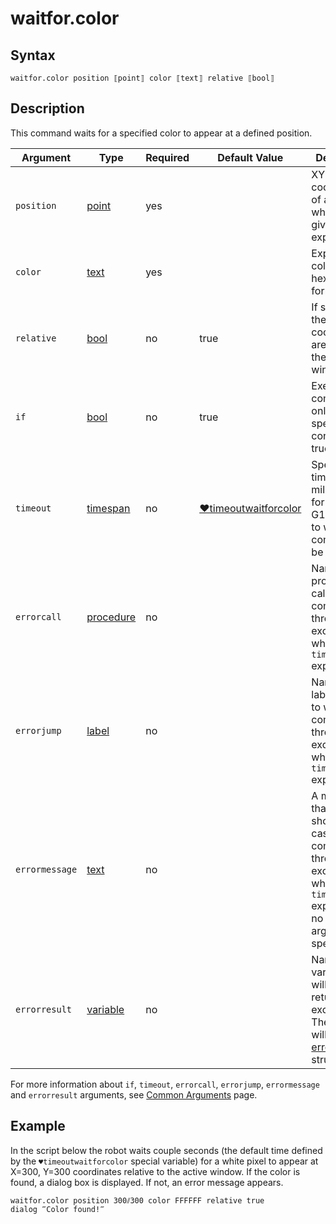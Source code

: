 # waitfor.color

## Syntax

```G1ANT
waitfor.color position ⟦point⟧ color ⟦text⟧ relative ⟦bool⟧
```

## Description

This command waits for a specified color to appear at a defined position.

| Argument | Type | Required | Default Value | Description |
| -------- | ---- | -------- | ------------- | ----------- |
|`position`| [point](https://manual.g1ant.com/link/G1ANT.Language/G1ANT.Language/Structures/PointStructure.md) | yes |  |XY coordinates of a pixel where a given color is expected|
|`color`| [text](https://manual.g1ant.com/link/G1ANT.Language/G1ANT.Language/Structures/TextStructure.md) | yes |  | Expected color value in hex RRGGBB format |
|`relative`| [bool](https://manual.g1ant.com/link/G1ANT.Language/G1ANT.Language/Structures/BooleanStructure.md) | no | true | If set to `true`, the coordinates are relative to the active window |
| `if`           | [bool](https://manual.g1ant.com/link/G1ANT.Language/G1ANT.Language/Structures/BooleanStructure.md) | no       | true                                                        | Executes the command only if a specified condition is true   |
| `timeout`      | [timespan](https://manual.g1ant.com/link/G1ANT.Language/G1ANT.Language/Structures/TimeSpanStructure.md) | no       | [♥timeoutwaitforcolor](https://manual.g1ant.com/link/G1ANT.Addon.Core/G1ANT.Addon.Core/Variables/TimeoutWaitForColorVariable.md) | Specifies time in milliseconds for G1ANT.Robot to wait for the command to be executed |
| `errorcall`    | [procedure](https://manual.g1ant.com/link/G1ANT.Language/G1ANT.Language/Structures/ProcedureStructure.md) | no       |                                                             | Name of a procedure to call when the command throws an exception or when a given `timeout` expires |
| `errorjump`    | [label](https://manual.g1ant.com/link/G1ANT.Language/G1ANT.Language/Structures/LabelStructure.md) | no       |                                                             | Name of the label to jump to when the command throws an exception or when a given `timeout` expires |
| `errormessage` | [text](https://manual.g1ant.com/link/G1ANT.Language/G1ANT.Language/Structures/TextStructure.md) | no       |                                                             | A message that will be shown in case the command throws an exception or when a given `timeout` expires, and no `errorjump` argument is specified |
| `errorresult`  | [variable](https://manual.g1ant.com/link/G1ANT.Language/G1ANT.Language/Structures/VariableStructure.md) | no       |                                                             | Name of a variable that will store the returned exception. The variable will be of [error](https://manual.g1ant.com/link/G1ANT.Language/G1ANT.Language/Structures/ErrorStructure.md) structure  |

For more information about `if`, `timeout`, `errorcall`, `errorjump`, `errormessage` and `errorresult` arguments, see [Common Arguments](https://manual.g1ant.com/link/G1ANT.Manual/appendices/common-arguments.md) page.

## Example

In the script below the robot waits couple seconds (the default time defined by the `♥timeoutwaitforcolor` special variable) for a white pixel to appear at X=300, Y=300 coordinates relative to the active window. If the color is found, a dialog box is displayed. If not, an error message appears.

```G1ANT
waitfor.color position 300⫽300 color FFFFFF relative true
dialog ‴Color found!‴
```


